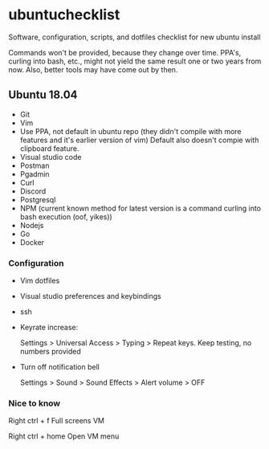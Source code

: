 # ubuntuchecklist
Software, configuration, scripts, and dotfiles checklist for new ubuntu install

Commands won't be provided, because they change over time. PPA's, curling into bash, etc.,
might not yield the same result one or two years from now. Also, better tools may have come
out by then.

## Ubuntu 18.04
- Git
- Vim
- Use PPA, not default in ubuntu repo (they didn't compile with more features and it's earlier version of vim)
  Default also doesn't compie with clipboard feature.
- Visual studio code
- Postman
- Pgadmin
- Curl
- Discord
- Postgresql
- NPM (current known method for latest version is a command curling into bash execution (oof, yikes))
- Nodejs
- Go
- Docker

### Configuration
- Vim dotfiles

- Visual studio preferences and keybindings

- ssh

- Keyrate increase:
   
   Settings > Universal Access > Typing > Repeat keys. 
   Keep testing, no numbers provided

- Turn off notification bell

   Settings > Sound > Sound Effects > Alert volume > OFF

### Nice to know
Right ctrl + f      Full screens VM

Right ctrl + home   Open VM menu
